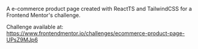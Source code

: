 A e-commerce product page created with ReactTS and TailwindCSS for a Frontend Mentor's challenge.

Challenge available at: https://www.frontendmentor.io/challenges/ecommerce-product-page-UPsZ9MJp6